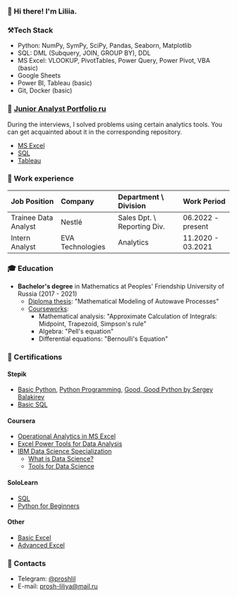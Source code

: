 ### 👋 Hi there! I'm Liliia.

<!---->

### ⚒️Tech Stack
- Python: NumPy, SymPy, SciPy, Pandas, Seaborn, Matplotlib 
- SQL: DML (Subquery, JOIN, GROUP BY), DDL
- MS Excel: VLOOKUP, PivotTables, Power Query, Power Pivot, VBA (basic)
- Google Sheets
- Power BI, Tableau (basic)
- Git, Docker (basic)

<!--### 👩🏻‍💻 Projects-->

### 📁 [Junior Analyst Portfolio ru](https://github.com/lprosh/junior-analyst-portfolio)
  
During the interviews, I solved problems using certain analytics tools. 
You can get acquainted about it in the corresponding repository.
  - [MS Excel](https://github.com/lprosh/junior-analyst-portfolio/tree/main/excel)
  - [SQL](https://github.com/lprosh/junior-analyst-portfolio/tree/main/sql)
  - [Tableau](https://github.com/lprosh/junior-analyst-portfolio/tree/main/tableau)

### 👔 Work experience

| Job Position         | Company          | Department \ Division       | Work Period       |
|:---------------------|:-----------------|:----------------------------|:------------------|
| Trainee Data Analyst | Nestlé           | Sales Dpt. \ Reporting Div. | 06.2022 - present |
| Intern Analyst       | EVA Technologies | Analytics                   | 11.2020 - 03.2021 |



### 🎓  Education
- **Bachelor's degree** in Mathematics at Peoples' Friendship University of Russia (2017 - 2021)
  - [Diploma thesis](): "Mathematical Modeling of Autowave Processes"
  - [Courseworks](): 
    - Mathematical analysis: "Approximate Calculation of Integrals: Midpoint, Trapezoid, Simpson's rule"
    - Algebra: "Pell's equation"
    - Differential equations: "Bernoulli's Equation"

### 📜 Certifications

#### Stepik
- [Basic Python](https://stepik.org/cert/1498730), [Python Programming](https://stepik.org/cert/1521295), [Good, Good Python by Sergey Balakirev](https://stepik.org/cert/1655571)
- [Basic SQL](https://stepik.org/cert/1431666)

#### Coursera
- [Operational Analytics in MS Excel](https://www.coursera.org/account/accomplishments/verify/67J6QUC92ZF6)
- [Excel Power Tools for Data Analysis](https://www.coursera.org/account/accomplishments/verify/YUWZ2UH79Y7H)
- [IBM Data Science Specialization](https://www.coursera.org/professional-certificates/ibm-data-science)
	- [What is Data Science?](https://www.coursera.org/account/accomplishments/verify/HJ7JWQCK9YN9)
	- [Tools for Data Science]()


#### SoloLearn
- [SQL](https://www.sololearn.com/certificates/course/en/578901/1060/landscape/png)
- [Python for Beginners](https://www.sololearn.com/certificates/course/en/578901/1157/landscape/png)

#### Other
- [Basic Excel](https://static.teachbase.ru/system/coursestat/14193973/cert/948310df9396e60ba81b0cb5c15631f8.pdf)
- [Advanced Excel](https://static.teachbase.ru/system/coursestat/14360444/cert/072e879acb37220dd79a1792010fa22e.pdf)

### 💬 Contacts
- Telegram: [@proshlil](https://t.me/proshlil)
- E-mail: [prosh-liliya@mail.ru](mailto:prosh-liliya@mail.ru)






<!--
**lprosh/lprosh** is a ✨ _special_ ✨ repository because its `README.md` (this file) appears on your GitHub profile.

Here are some ideas to get you started:

- 🔭 I’m currently working on ...
- 🌱 I’m currently learning ...
- 👯 I’m looking to collaborate on ...
- 🤔 I’m looking for help with ...
- 💬 Ask me about ...
- 📫 How to reach me: ...
- 😄 Pronouns: ...
- ⚡ Fun fact: ...
-->
